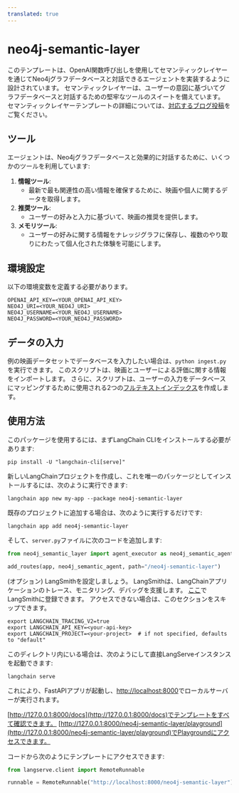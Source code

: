 ```yaml
---
translated: true
---
```


# neo4j-semantic-layer

このテンプレートは、OpenAI関数呼び出しを使用してセマンティックレイヤーを通じてNeo4jグラフデータベースと対話できるエージェントを実装するように設計されています。
セマンティックレイヤーは、ユーザーの意図に基づいてグラフデータベースと対話するための堅牢なツールのスイートを備えています。
セマンティックレイヤーテンプレートの詳細については、[対応するブログ投稿](https://medium.com/towards-data-science/enhancing-interaction-between-language-models-and-graph-databases-via-a-semantic-layer-0a78ad3eba49)をご覧ください。

## ツール

エージェントは、Neo4jグラフデータベースと効果的に対話するために、いくつかのツールを利用しています:

1. **情報ツール**:
   - 最新で最も関連性の高い情報を確保するために、映画や個人に関するデータを取得します。
2. **推奨ツール**:
   - ユーザーの好みと入力に基づいて、映画の推奨を提供します。
3. **メモリツール**:
   - ユーザーの好みに関する情報をナレッジグラフに保存し、複数のやり取りにわたって個人化された体験を可能にします。

## 環境設定

以下の環境変数を定義する必要があります。

```shell
OPENAI_API_KEY=<YOUR_OPENAI_API_KEY>
NEO4J_URI=<YOUR_NEO4J_URI>
NEO4J_USERNAME=<YOUR_NEO4J_USERNAME>
NEO4J_PASSWORD=<YOUR_NEO4J_PASSWORD>
```

## データの入力

例の映画データセットでデータベースを入力したい場合は、`python ingest.py`を実行できます。
このスクリプトは、映画とユーザーによる評価に関する情報をインポートします。
さらに、スクリプトは、ユーザーの入力をデータベースにマッピングするために使用される2つの[フルテキストインデックス](https://neo4j.com/docs/cypher-manual/current/indexes-for-full-text-search/)を作成します。

## 使用方法

このパッケージを使用するには、まずLangChain CLIをインストールする必要があります:

```shell
pip install -U "langchain-cli[serve]"
```

新しいLangChainプロジェクトを作成し、これを唯一のパッケージとしてインストールするには、次のように実行できます:

```shell
langchain app new my-app --package neo4j-semantic-layer
```

既存のプロジェクトに追加する場合は、次のように実行するだけです:

```shell
langchain app add neo4j-semantic-layer
```

そして、`server.py`ファイルに次のコードを追加します:

```python
from neo4j_semantic_layer import agent_executor as neo4j_semantic_agent

add_routes(app, neo4j_semantic_agent, path="/neo4j-semantic-layer")
```

(オプション) LangSmithを設定しましょう。
LangSmithは、LangChainアプリケーションのトレース、モニタリング、デバッグを支援します。
[ここ](https://smith.langchain.com/)でLangSmithに登録できます。
アクセスできない場合は、このセクションをスキップできます。

```shell
export LANGCHAIN_TRACING_V2=true
export LANGCHAIN_API_KEY=<your-api-key>
export LANGCHAIN_PROJECT=<your-project>  # if not specified, defaults to "default"
```

このディレクトリ内にいる場合は、次のようにして直接LangServeインスタンスを起動できます:

```shell
langchain serve
```

これにより、FastAPIアプリが起動し、[http://localhost:8000](http://localhost:8000)でローカルサーバーが実行されます。

[http://127.0.0.1:8000/docs](http://127.0.0.1:8000/docs)でテンプレートをすべて確認できます。
[http://127.0.0.1:8000/neo4j-semantic-layer/playground](http://127.0.0.1:8000/neo4j-semantic-layer/playground)でPlaygroundにアクセスできます。

コードから次のようにテンプレートにアクセスできます:

```python
from langserve.client import RemoteRunnable

runnable = RemoteRunnable("http://localhost:8000/neo4j-semantic-layer")
```
